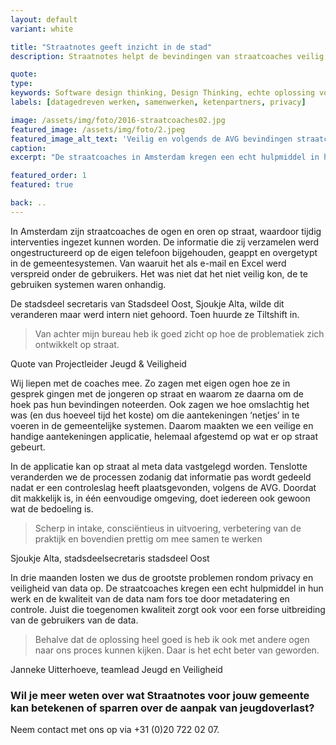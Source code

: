 ```yaml
---
layout: default
variant: white

title: "Straatnotes geeft inzicht in de stad"
description: Straatnotes helpt de bevindingen van straatcoaches veilig te verzamelen en om te zetten naar bruikbare informatie en waardevolle inzichten. Waarbij de privacy van de betrokkenen gewaarborgd is.

quote:
type:
keywords: Software design thinking, Design Thinking, echte oplossing voor de mensen die het werk doen, privacy, AVG, jeugdoverlast.
labels: [datagedreven werken, samenwerken, ketenpartners, privacy]

image: /assets/img/foto/2016-straatcoaches02.jpg
featured_image: /assets/img/foto/2.jpeg
featured_image_alt_text: 'Veilig en volgends de AVG bevindingen straatcoaches noteren en delen.'
caption:
excerpt: "De straatcoaches in Amsterdam kregen een echt hulpmiddel in hun werk en de kwaliteit van de data nam fors toe door metadatering en controle."

featured_order: 1
featured: true

back: ..
---
```

In Amsterdam zijn straatcoaches de ogen en oren op straat, waardoor tijdig interventies ingezet kunnen worden. De informatie die zij verzamelen werd ongestructureerd op de eigen telefoon bijgehouden, geappt en overgetypt in de gemeentesystemen. Van waaruit het als e-mail en Excel werd verspreid onder de gebruikers. Het was niet dat het niet veilig kon, de te gebruiken systemen waren onhandig. 

De stadsdeel secretaris van Stadsdeel Oost, Sjoukje Alta, wilde dit veranderen maar werd intern niet gehoord. Toen huurde ze Tiltshift in. 

> Van achter mijn bureau heb ik goed zicht op hoe de problematiek zich ontwikkelt op straat.

Quote van Projectleider Jeugd & Veiligheid

<div class="article-image" style="background-image: url(/assets/img/foto/2016-straatcoaches01.jpg)">
    <div class="slope"></div>
    <div class="slope slope--flip"></div>
</div>

Wij liepen met de coaches mee. Zo zagen met eigen ogen hoe ze in gesprek gingen met de jongeren op straat en waarom ze daarna om de hoek pas hun bevindingen noteerden. Ook zagen we hoe omslachtig het was (en dus hoeveel tijd het koste) om die aantekeningen ‘netjes’ in te voeren in de gemeentelijke systemen. Daarom maakten we een veilige en handige aantekeningen applicatie, helemaal afgestemd op wat er op straat gebeurt.

In de applicatie kan op straat al meta data vastgelegd worden. Tenslotte veranderden we de processen zodanig dat informatie pas wordt gedeeld nadat er een controleslag heeft plaatsgevonden, volgens de AVG. Doordat dit makkelijk is, in één eenvoudige omgeving, doet iedereen ook gewoon wat de bedoeling is.

> Scherp in intake, consciëntieus in uitvoering, verbetering van de praktijk en bovendien prettig om mee samen te werken

Sjoukje Alta, stadsdeelsecretaris stadsdeel Oost

<div class="article-image" style="background-image: url(/assets/img/foto/202101-straatnotesinformatiestromen.jpg)">
    <div class="slope"></div>
    <div class="slope slope--flip"></div>
</div>

In drie maanden losten we dus de grootste problemen rondom privacy en veiligheid van data op. De straatcoaches kregen een echt hulpmiddel in hun werk en de kwaliteit van de data nam fors toe door metadatering en controle. Juist die toegenomen kwaliteit zorgt ook voor een forse uitbreiding van de gebruikers van de data.

> Behalve dat de oplossing heel goed is heb ik ook met andere ogen naar ons proces kunnen kijken. Daar is het echt beter van geworden.

Janneke Uitterhoeve, teamlead Jeugd en Veiligheid

### Wil je meer weten over wat Straatnotes voor jouw gemeente kan betekenen of sparren over de aanpak van jeugdoverlast?
Neem contact met ons op via +31 (0)20 722 02 07.
